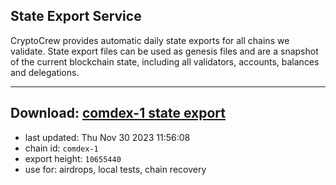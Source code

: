 ## State Export Service
CryptoCrew provides automatic daily state exports for all chains we validate. State export files can be used as genesis files and are a snapshot of the current blockchain state, including all validators, accounts, balances and delegations.

---
**Download: [comdex-1 state export](https://dl.ccvalidators.com/SERVICE/comdex/comdex-1_export_10655440.json)**
---

- last updated: Thu Nov 30 2023 11:56:08
- chain id: `comdex-1`
- export height: `10655440`
- use for: airdrops, local tests, chain recovery
